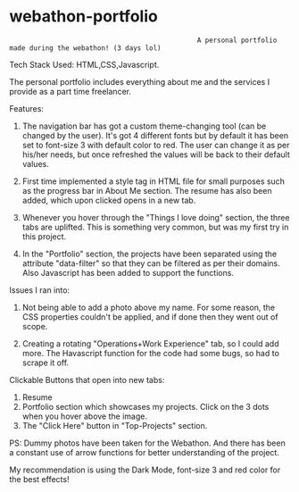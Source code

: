 # webathon-portfolio
                                                   A personal portfolio made during the webathon! (3 days lol)
                                                   
Tech Stack Used: HTML,CSS,Javascript.

The personal portfolio includes everything about me and the services I provide as a part time freelancer.

Features:
1. The navigation bar has got a custom theme-changing tool (can be changed by the user). It's got 4 different fonts but 
by default it has been set to font-size 3 with default color to red. The user can change it as per his/her needs, but once
refreshed the values will be back to their default values. 

2. First time implemented a style tag in HTML file for small purposes such as the progress bar in About Me section. The resume
has also been added, which upon clicked opens in a new tab.

3. Whenever you hover through the "Things I love doing" section, the three tabs are uplifted. This is something very common, 
but was my first try in this project. 

4. In the "Portfolio" section, the projects have been separated using the attribute "data-filter" so that they can be filtered 
as per their domains. Also Javascript has been added to support the functions.



Issues I ran into: 
1. Not being able to add a photo above my name. For some reason, the CSS properties couldn't be applied, and if done then they
went out of scope. 

2. Creating a rotating "Operations+Work Experience" tab, so I could add more. The Havascript function for the code had some bugs, so
had to scrape it off. 



Clickable Buttons that open into new tabs:
1. Resume 
2. Portfolio section which showcases my projects. Click on the 3 dots when you hover above the image.
3. The "Click Here" button in "Top-Projects" section. 


PS: Dummy photos have been taken for the Webathon. And there has been a constant use of arrow functions for better understanding of the project.

My recommendation is using the Dark Mode, font-size 3 and red color for the best effects!





